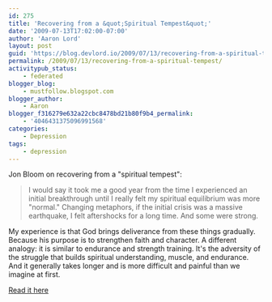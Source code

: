 ```yaml
---
id: 275
title: 'Recovering from a &quot;Spiritual Tempest&quot;'
date: '2009-07-13T17:02:00-07:00'
author: 'Aaron Lord'
layout: post
guid: 'https://blog.devlord.io/2009/07/13/recovering-from-a-spiritual-tempest/'
permalink: /2009/07/13/recovering-from-a-spiritual-tempest/
activitypub_status:
    - federated
blogger_blog:
    - mustfollow.blogspot.com
blogger_author:
    - Aaron
blogger_f316279e632a22cbc8478bd21b80f9b4_permalink:
    - '4046431375096991568'
categories:
    - Depression
tags:
    - depression
---
```


Jon Bloom on recovering from a "spiritual tempest":
<blockquote>I would say it took me a good year from the time I experienced an initial breakthrough until I really felt my spiritual equilibrium was more "normal." Changing metaphors, if the initial crisis was a massive earthquake, I felt aftershocks for a long time. And some were strong.</blockquote>
My experience is that God brings deliverance from these things gradually. Because his purpose is to strengthen faith and character. A different analogy: it is similar to endurance and strength training. It's the adversity of the struggle that builds spiritual understanding, muscle, and endurance. And it generally takes longer and is more difficult and painful than we imagine at first.

<a href="http://www.desiringgod.org/Blog/1908_How_Long_Will_This_Last/">Read it here</a>
